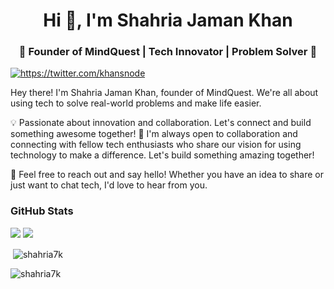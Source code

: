 <h1 align="center">Hi 👋, I'm Shahria Jaman Khan</h1>
<h3 align="center">🚀 Founder of MindQuest | Tech Innovator | Problem Solver 🌟</h3>

<p align="left"> <a href="https://twitter.com/khansnode" target="blank"><img src="https://img.shields.io/twitter/follow/khansnode?logo=twitter&style=for-the-badge" alt="https://twitter.com/khansnode" /></a> </p>

Hey there! I'm Shahria Jaman Khan, founder of MindQuest. We're all about using tech to solve real-world problems and make life easier.

💡 Passionate about innovation and collaboration. Let's connect and build something awesome together!
🤝 I'm always open to collaboration and connecting with fellow tech enthusiasts who share our vision for using technology to make a difference. Let's build something amazing together!

💬 Feel free to reach out and say hello! Whether you have an idea to share or just want to chat tech, I'd love to hear from you.



### GitHub Stats
![](https://raw.githubusercontent.com/shahria7k/shahria7k/main/profile-summary-card-output/dracula/3-stats.svg)
![](https://raw.githubusercontent.com/shahria7k/shahria7k/main/profile-summary-card-output/dracula/2-most-commit-language.svg)

<!-- <h3 align="left">Support:</h3>
<p><a href="https://www.buymeacoffee.com/shahria7k"> <img align="left" src="https://cdn.buymeacoffee.com/buttons/v2/default-yellow.png" height="50" width="210" alt="shahria7k" /></a></p><br><br> -->

 <!-- <p><img align="left" src="https://github-readme-stats.vercel.app/api/top-langs?username=shahria7k&show_icons=true&theme=dark&locale=en&layout=compact" alt="shahria7k" /></p> -->

<p>&nbsp;<img align="center" src="https://github-readme-stats.vercel.app/api?username=shahria7k&show_icons=true&theme=dark&locale=en" alt="shahria7k" /></p>

<p><img align="center" src="https://github-readme-streak-stats.herokuapp.com/?user=shahria7k&theme=dark" alt="shahria7k" /></p>
